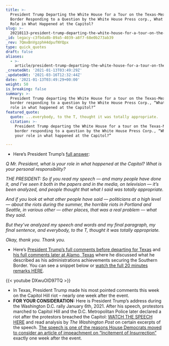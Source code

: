 ```yaml
---
title: >-
  President Trump Departing the White House for a Tour on the Texas-Mexico
  Border Responding to a Question by the White House Press corp., What Is Your
  Role in What Happened at the Capitol?
slug: >-
  20210113-president-trump-departing-the-white-house-for-a-tour-on-the-texas-mexico-border-responding-to-a-question-by-the-white-house-press-corp-what-is-your-role-in-what-happened-at-the-capitol-what-is-yo
_id: legacy-c3fbda8b-89a5-4039-a8f7-68e0b273ab39
_rev: 7QmxBnVgzphH4dpufNYQpx
type: quick_quotes
draft: false
aliases:
  - >-
    article/president-trump-departing-the-white-house-for-a-tour-on-the-texas-mexico-border-responding-to-a-question-by-the-white-house-press-corp-what-is-your-role-in-what-happened-at-the-capitol-what-is-yo/
_createdAt: '2021-01-13T03:49:29Z'
_updatedAt: '2021-03-16T12:32:44Z'
date: '2021-01-13T03:49:29+00:00'
weight: 50
is_breaking: false
summary: >-
  President Trump departing the White House for a tour on the Texas-Mexico
  border responding to a question by the White House Press Corp., “What is your
  role in what happened at the Capitol?”
featured_quote:
  quote: ...everybody, to the T, thought it was totally appropriate.
  citation: >-
    President Trump departing the White House for a tour on the Texas-Mexico
    border responding to a question by the White House Press Corp., “What is
    your role in what happened at the Capitol?”

---
```

* Here’s President Trump’s [full answer](https://www.whitehouse.gov/briefings-statements/remarks-president-trump-air-force-one-departure-joint-base-andrews-md-011221/):

_Q Mr. President, what is your role in what happened at the Capitol? What is your personal responsibility?_

_THE PRESIDENT: So if you read my speech — and many people have done it, and I’ve seen it both in the papers and in the media, on television — it’s been analyzed, and people thought that what I said was totally appropriate._

_And if you look at what other people have said — politicians at a high level — about the riots during the summer, the horrible riots in Portland and Seattle, in various other — other places, that was a real problem — what they said._

_But they’ve analyzed my speech and words and my final paragraph, my final sentence, and everybody, to the T, thought it was totally appropriate._

_Okay, thank you. Thank you._

* Here’s [President Trump’s full comments before departing for Texas](https://www.whitehouse.gov/briefings-statements/remarks-president-trump-air-force-one-departure-joint-base-andrews-md-011221/) and [his full comments later at Alamo, Texas](https://www.c-span.org/video/?507906-1/president-trump-criticizes-efforts-remove-office) where he discussed what he described as his administrations achievements securing the Southern Border. You can see a snippet below or [watch the full 20 minutes remarks HERE](https://www.c-span.org/video/?507906-1/president-trump-criticizes-efforts-remove-office).

{{< youtube DXwuOlD97TQ >}}

* In Texas, President Trump made his most pointed comments this week on the Capitol Hill riot – nearly one week after the event.
* **FOR YOUR CONSIDERATION:** Here is President Trump’s address during the Washington D.C. rally January 6th, 2021. After his speech, protestors marched to Capitol Hill and the D.C. Metropolitan Police later declared a riot after the protestors breached the Capitol: [WATCH THE SPEECH HERE](https://www.washingtonpost.com/politics/interactive/2021/annotated-trump-speech-jan-6-capitol/) and read analysis by _The Washington Post_ on certain excerpts of the speech. [The speech is one of the reasons House Democrats moved to consider an article of impeachment on “Incitement of Insurrection”](https://www.npr.org/sections/trump-impeachment-effort-live-updates/2021/01/11/955631105/impeachment-resolution-cites-trumps-incitement-of-capitol-insurrection) exactly one week after the event.